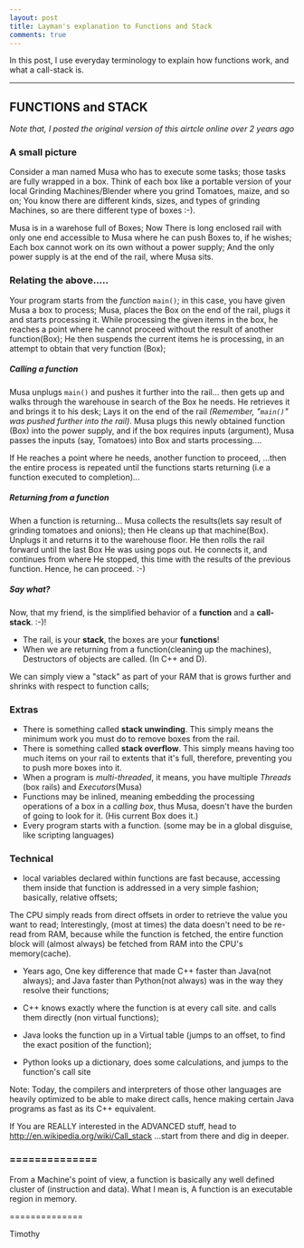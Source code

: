 ```yaml
---
layout: post
title: Layman's explanation to Functions and Stack
comments: true
---
```


In this post, I use everyday terminology to explain how functions work, and what a call-stack is.

-----------------------

## FUNCTIONS and STACK

*Note that, I posted the original version of this airtcle online over 2 years ago*

### A small picture

Consider a man named Musa who has to execute some tasks; those tasks are fully wrapped in a box. Think of each box like a portable version of your local Grinding Machines/Blender where you grind Tomatoes, maize, and so on; You know there are different kinds, sizes, and types of grinding Machines, so are there different type of boxes :-).

Musa is in a warehose full of Boxes; Now There is long enclosed rail with only one end accessible to Musa where he can push Boxes to, if he wishes; Each box cannot work on its own without a power supply; And the only power supply is at the end of the rail, where Musa sits.

### Relating the above.....

Your program starts from the *function* `main()`; in this case, you have given Musa a box to process;
Musa, places the Box on the end of the rail, plugs it and starts processing it. While processing the given items in the box, he reaches a point where he cannot proceed without the result of another function(Box); He then suspends the current items he is processing, in an attempt to obtain that very function (Box);

##### Calling a function

Musa unplugs `main()` and pushes it further into the rail... then gets up and walks through the warehouse in search of the Box he needs. He retrieves it and brings it to his desk; Lays it on the end of the rail *(Remember, "`main()`" was pushed further into the rail)*. Musa plugs this newly obtained function (Box) into the power supply, and if the box requires inputs (argument), Musa passes the inputs (say, Tomatoes) into Box and starts processing....

If He reaches a point where he needs, another function to proceed, ...then the entire process is repeated until the functions starts returning (i.e a function executed to completion)...

##### Returning from a function

When a function is returning... Musa collects the results(lets say result of grinding tomatoes and onions); then He cleans up that machine(Box). Unplugs it and returns it to the warehouse floor. He then rolls the rail forward until the last Box He was using pops out. He connects it, and continues from where He stopped, this time with the results of the previous function. Hence, he can proceed. :-)

##### Say what?

Now, that my friend, is the simplified behavior of a **function** and a **call-stack**. :-)!

- The rail, is your **stack**, the boxes are your **functions**!
- When we are returning from a function(cleaning up the machines), Destructors of objects are called. (In C++ and D).

We can simply view a "stack" as part of your RAM that is grows further and shrinks with respect to function calls;

### Extras
- There is something called **stack unwinding**. This simply means the minimum work you must do to remove boxes from the rail.
- There is something called **stack overflow**. This simply means having too much items on your rail to extents that it's full, therefore, preventing you to push more boxes into it.
- When a program is *multi-threaded*, it means, you have multiple *Threads* (box rails) and *Executors*(Musa)
- Functions may be inlined, meaning embedding the processing operations of a box in a *calling box*, thus Musa, doesn't have the burden of going to look for it. (His current Box does it.)
- Every program starts with a function. (some may be in a global disguise, like scripting languages)

### Technical
- local variables declared within functions are fast because, accessing them inside that function is addressed in a very simple fashion; basically, relative offsets;

The CPU simply reads from direct offsets in order to retrieve the value you want to read;
Interestingly, (most at times) the data doesn't need to be re-read from RAM, because while the function is fetched, the entire function block will (almost always) be fetched from RAM into the CPU's memory(cache).

- Years ago, One key difference that made C++ faster than Java(not always); and Java faster than Python(not always) was in the way they resolve their functions;

 - C++ knows exactly where the function is at every call site. and calls them directly (non virtual functions);
 - Java looks the function up in a Virtual table (jumps to an offset, to find the exact position of the function);
 - Python looks up a dictionary, does some calculations, and jumps to the function's call site

Note: Today, the compilers and interpreters of those other languages are heavily optimized to be able to make direct calls, hence making certain Java programs as fast as its C++ equivalent.

If You are REALLY interested in the ADVANCED stuff, head to http://en.wikipedia.org/wiki/Call_stack ...start from there and dig in deeper.

### ==============

From a Machine's point of view, a function is basically any well defined cluster of (instruction and data). What I mean is, A function is an executable region in memory.

==============

Timothy